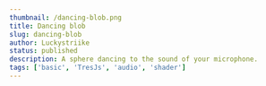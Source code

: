 ```yaml
---
thumbnail: /dancing-blob.png
title: Dancing blob
slug: dancing-blob
author: Luckystriike
status: published
description: A sphere dancing to the sound of your microphone.
tags: ['basic', 'TresJs', 'audio', 'shader']
---
```


<DancingBlob />